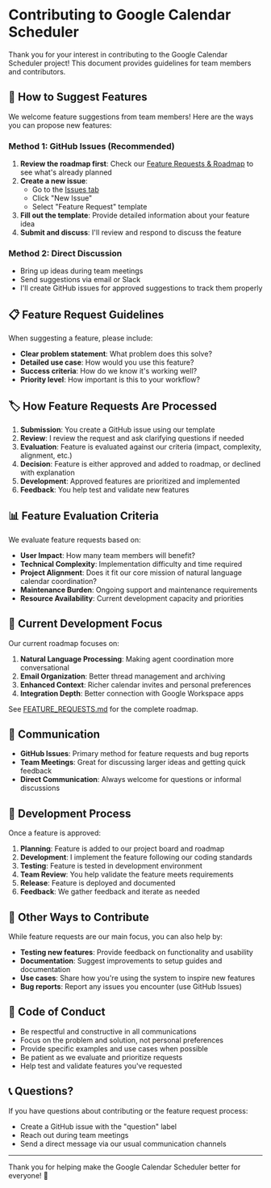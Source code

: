 # Contributing to Google Calendar Scheduler

Thank you for your interest in contributing to the Google Calendar Scheduler project! This document provides guidelines for team members and contributors.

## 🚀 How to Suggest Features

We welcome feature suggestions from team members! Here are the ways you can propose new features:

### Method 1: GitHub Issues (Recommended)

1. **Review the roadmap first**: Check our [Feature Requests & Roadmap](FEATURE_REQUESTS.md) to see what's already planned
2. **Create a new issue**: 
   - Go to the [Issues tab](https://github.com/ZachSchlosser/google-calendar-scheduler/issues)
   - Click "New Issue"
   - Select "Feature Request" template
3. **Fill out the template**: Provide detailed information about your feature idea
4. **Submit and discuss**: I'll review and respond to discuss the feature

### Method 2: Direct Discussion

- Bring up ideas during team meetings
- Send suggestions via email or Slack
- I'll create GitHub issues for approved suggestions to track them properly

## 📋 Feature Request Guidelines

When suggesting a feature, please include:

- **Clear problem statement**: What problem does this solve?
- **Detailed use case**: How would you use this feature?
- **Success criteria**: How do we know it's working well?
- **Priority level**: How important is this to your workflow?

## 🏷️ How Feature Requests Are Processed

1. **Submission**: You create a GitHub issue using our template
2. **Review**: I review the request and ask clarifying questions if needed
3. **Evaluation**: Feature is evaluated against our criteria (impact, complexity, alignment, etc.)
4. **Decision**: Feature is either approved and added to roadmap, or declined with explanation
5. **Development**: Approved features are prioritized and implemented
6. **Feedback**: You help test and validate new features

## 📊 Feature Evaluation Criteria

We evaluate feature requests based on:

- **User Impact**: How many team members will benefit?
- **Technical Complexity**: Implementation difficulty and time required
- **Project Alignment**: Does it fit our core mission of natural language calendar coordination?
- **Maintenance Burden**: Ongoing support and maintenance requirements
- **Resource Availability**: Current development capacity and priorities

## 🎯 Current Development Focus

Our current roadmap focuses on:
1. **Natural Language Processing**: Making agent coordination more conversational
2. **Email Organization**: Better thread management and archiving
3. **Enhanced Context**: Richer calendar invites and personal preferences
4. **Integration Depth**: Better connection with Google Workspace apps

See [FEATURE_REQUESTS.md](FEATURE_REQUESTS.md) for the complete roadmap.

## 💬 Communication

- **GitHub Issues**: Primary method for feature requests and bug reports
- **Team Meetings**: Great for discussing larger ideas and getting quick feedback
- **Direct Communication**: Always welcome for questions or informal discussions

## 🚧 Development Process

Once a feature is approved:

1. **Planning**: Feature is added to our project board and roadmap
2. **Development**: I implement the feature following our coding standards
3. **Testing**: Feature is tested in development environment
4. **Team Review**: You help validate the feature meets requirements
5. **Release**: Feature is deployed and documented
6. **Feedback**: We gather feedback and iterate as needed

## 📝 Other Ways to Contribute

While feature requests are our main focus, you can also help by:

- **Testing new features**: Provide feedback on functionality and usability
- **Documentation**: Suggest improvements to setup guides and documentation
- **Use cases**: Share how you're using the system to inspire new features
- **Bug reports**: Report any issues you encounter (use GitHub Issues)

## 🤝 Code of Conduct

- Be respectful and constructive in all communications
- Focus on the problem and solution, not personal preferences
- Provide specific examples and use cases when possible
- Be patient as we evaluate and prioritize requests
- Help test and validate features you've requested

## 📞 Questions?

If you have questions about contributing or the feature request process:

- Create a GitHub issue with the "question" label
- Reach out during team meetings
- Send a direct message via our usual communication channels

---

Thank you for helping make the Google Calendar Scheduler better for everyone! 🎉